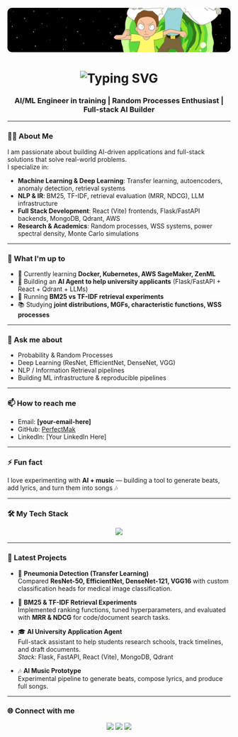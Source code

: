 <!-- Header Banner -->

<p align="center">
  <img 
    src="https://github.com/naku2001/naku2001/blob/main/e2f3f9866e6dab122b75cfd344fc7269073af3f6c320fbb826a12f1e8293fbe1._SX1080_FMjpg_.jpg" alt="Perfect Mak Banner" 
    alt="Perfect Mak Banner" 
    width="100%" 
    style="max-height: 100px; object-fit: cover; border-radius: 10px;"
  />
</p>

<!-- Animated Typing Intro -->
<h1 align="center">
  <img src="https://readme-typing-svg.herokuapp.com?size=35&duration=3000&color=0A66C2&center=true&vCenter=true&width=600&lines=Hi+👋,+I'm+Perfect;I+love+coffee+☕;I+love+gaming+🎮" alt="Typing SVG" />
</h1>

<h3 align="center">AI/ML Engineer in training | Random Processes Enthusiast | Full-stack AI Builder</h3>

---

### 👨‍💻 About Me  
I am passionate about building AI-driven applications and full-stack solutions that solve real-world problems.  
I specialize in:
- **Machine Learning & Deep Learning**: Transfer learning, autoencoders, anomaly detection, retrieval systems  
- **NLP & IR**: BM25, TF-IDF, retrieval evaluation (MRR, NDCG), LLM infrastructure  
- **Full Stack Development**: React (Vite) frontends, Flask/FastAPI backends, MongoDB, Qdrant, AWS  
- **Research & Academics**: Random processes, WSS systems, power spectral density, Monte Carlo simulations  

---

### 🚀 What I'm up to
- 🌱 Currently learning **Docker, Kubernetes, AWS SageMaker, ZenML**
- 🔭 Building an **AI Agent to help university applicants** (Flask/FastAPI + React + Qdrant + LLMs)
- 🧪 Running **BM25 vs TF-IDF retrieval experiments**
- 📚 Studying **joint distributions, MGFs, characteristic functions, WSS processes**

---

### 💬 Ask me about
- Probability & Random Processes  
- Deep Learning (ResNet, EfficientNet, DenseNet, VGG)  
- NLP / Information Retrieval pipelines  
- Building ML infrastructure & reproducible pipelines  

---

### 📫 How to reach me
- Email: **[your-email-here]**  
- GitHub: [PerfectMak](https://github.com/PerfectMak)  
- LinkedIn: [Your LinkedIn Here]  

---

### ⚡ Fun fact
I love experimenting with **AI + music** — building a tool to generate beats, add lyrics, and turn them into songs 🎶  

---

### 🛠️ My Tech Stack
<p align="center">
  <img src="https://skillicons.dev/icons?i=python,tensorflow,pytorch,js,react,html,css,bootstrap,mysql,mongodb,aws,docker,linux,git" />
</p>

---

### 📂 Latest Projects

- 🏥 **Pneumonia Detection (Transfer Learning)**  
  Compared **ResNet-50, EfficientNet, DenseNet-121, VGG16** with custom classification heads for medical image classification.  

- 🔎 **BM25 & TF-IDF Retrieval Experiments**  
  Implemented ranking functions, tuned hyperparameters, and evaluated with **MRR & NDCG** for code/document search tasks.  

- 🎓 **AI University Application Agent**  
  Full-stack assistant to help students research schools, track timelines, and draft documents.  
  *Stack:* Flask, FastAPI, React (Vite), MongoDB, Qdrant  

- 🎶 **AI Music Prototype**  
  Experimental pipeline to generate beats, compose lyrics, and produce full songs.  

---

### 🌐 Connect with me
<p align="center">
  <a href="mailto:your-email-here"><img src="https://img.shields.io/badge/Gmail-D14836?style=for-the-badge&logo=gmail&logoColor=white"></a>
  <a href="https://www.linkedin.com/in/your-linkedin"><img src="https://img.shields.io/badge/LinkedIn-0A66C2?style=for-the-badge&logo=linkedin&logoColor=white"></a>
  <a href="https://your-portfolio-link"><img src="https://img.shields.io/badge/Portfolio-FF5722?style=for-the-badge&logo=About.me&logoColor=white"></a>
</p>
